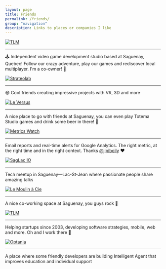 ```yaml
---
layout: page
title: Friends
permalink: /friends/
group: "navigation"
description: Links to places or companies I like
---
```


<div class="row">
    <div class="col-md-6">
        <div class="panel custom-panel">
            <p><a href="https://totemastudio.com/"><img src="{{ '/images/friends/totemastudio-logo-white-background.jpg' | prepend: site.baseurl }}" alt="TLM"></a></p>
            <hr>
            <p>🕹 Independent video game development studio based at Saguenay, Quebec! Follow our crazy adventure, play our games and rediscover local multiplayer. I'm a co-owner! 🎉</p>
        </div>
    </div>
    <div class="col-md-6">
        <div class="panel custom-panel">
            <p><a href="https://strateolab.com/"><img src="{{ '/images/friends/strateolab-logo-black-background.png' | prepend: site.baseurl }}" alt="Strateolab"></a></p>
            <hr>
            <p>😎 Cool friends creating impressive projects with VR, 3D and more</p>
        </div>
    </div>
</div>

<div class="row">
    <div class="col-md-6">
        <div class="panel custom-panel">
            <p><a href="https://leversus.com/"><img src="https://leversus.com/wp-content/uploads/2018/03/LeVersus-Logo_NOIR-01-300x300.jpg" alt="Le Versus"></a></p>
            <hr>
            <p>A nice place to go with friends at Saguenay, you can even play Totema Studio games and drink some beer in there! 🍻</p>
        </div>
    </div>
    <div class="col-md-6">
        <div class="panel custom-panel">
            <p><a href="https://metricswatch.com/"><img src="{{ '/images/friends/metrics-watch-logo@2x.png' | prepend: site.baseurl }}" alt="Metrics Watch"></a></p>
            <hr>
            <p>Email reports and real-time alerts for Google Analytics. The right metric, at the right time and in the right context. Thanks <a href="http://jipiboily.com/">@jipiboily</a> ❤</p>
        </div>
    </div>
</div>

<div class="row">
    <div class="col-md-6">
        <div class="panel custom-panel">
            <p><a href="https://saglac.io/"><img src="{{ '/images/friends/saglac-io-logo.png' | prepend: site.baseurl }}" alt="SagLac IO"></a></p>
            <hr>
            <p>Tech meetup in Saguenay—Lac-St-Jean where passionate people share amazing talks</p>
        </div>
    </div>
    <div class="col-md-6">
        <div class="panel custom-panel">
            <p><a href="https://www.moulinacie.com/"><img src="{{ '/images/friends/le-moulin-a-cie.png' | prepend: site.baseurl }}" alt="Le Moulin à Cie"></a></p>
            <hr>
            <p>A nice co-working space at Saguenay, you guys rock 🤘</p>
        </div>
    </div>
</div>

<div class="row">
    <div class="col-md-6">
        <div class="panel custom-panel">
            <p><a href="https://tlmgo.com/"><img src="https://solutionstlm.com/assets/dist/images/layout/logo-tlm-dark.svg" alt="TLM"></a></p>
            <hr>
            <p>Helping startups since 2003, developing software strategies, mobile, web and more. Oh and I work there 🏢</p>
        </div>
    </div>
    <div class="col-md-6">
        <div class="panel custom-panel">
            <p><a href="https://www.optania.com/"><img src="https://www.optania.com/img/logo@2x.png?v=1525880041" alt="Optania"></a></p>
            <hr>
            <p>A place where some friendly developers are building Intelligent Agent that improves education and individual support</p>
        </div>
    </div>
</div>
